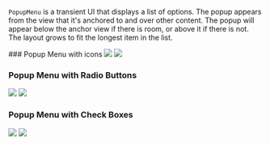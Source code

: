 `PopupMenu` is a transient UI that displays a list of options. The popup appears from the view that it's anchored to and over other content. The popup will appear below the anchor view if there is room, or above it if there is not. The layout grows to fit the longest item in the list.

<DisplayToggle onText="Dark" offText="Light" label="Theme Switcher">
### Popup Menu with icons

<img className="off" src="https://res-1.cdn.office.net/files/fabric-cdn-prod_20221209.001/fabric-website/images/controls/android/updated/img_popupmenu_01_large_light.png?text=LightMode" />
<img className="on" src="https://res-1.cdn.office.net/files/fabric-cdn-prod_20221209.001/fabric-website/images/controls/android/updated/img_popupmenu_01_large_dark.png?text=DarkMode" />

### Popup Menu with Radio Buttons

<img className="off" src="https://res-1.cdn.office.net/files/fabric-cdn-prod_20221209.001/fabric-website/images/controls/android/updated/img_popupmenu_02_small_light.png?text=LightMode" />
<img className="on" src="https://res-1.cdn.office.net/files/fabric-cdn-prod_20221209.001/fabric-website/images/controls/android/updated/img_popupmenu_02_small_dark.png?text=DarkMode" />

### Popup Menu with Check Boxes

<img className="off" src="https://res-1.cdn.office.net/files/fabric-cdn-prod_20221209.001/fabric-website/images/controls/android/updated/img_popupmenu_02_checkbox_light.png?text=LightMode" />
<img className="on" src="https://res-1.cdn.office.net/files/fabric-cdn-prod_20221209.001/fabric-website/images/controls/android/updated/img_popupmenu_02_checkbox_dark.png?text=DarkMode" />
</DisplayToggle>
